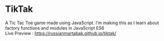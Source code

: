 # TikTak
A Tic Tac Toe game made using JavaScript. I'm making this as I learn about factory functions and modules in JavaScript ES6  
Live Preview : https://russianmartabak.github.io/tiktak/

